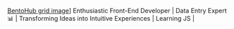 [BentoHub grid image](https://cloud.appwrite.io/v1/storage/buckets/667d390e003b1971a8be/files/66a62b93003526183e3c/preview?project=667d35ca0017fb21fc6c)]
Enthusiastic Front-End Developer | Data Entry Expert 📊 | Transforming Ideas into Intuitive Experiences | Learning JS | 
